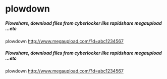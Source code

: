 # plowdown

##### Plowshare, download files from cyberlocker like rapidshare megaupload ...etc

   plowdown  http://www.megaupload.com/?d=abc1234567

##### Plowshare, download files from cyberlocker like rapidshare megaupload ...etc

   plowdown  http://www.megaupload.com/?d=abc1234567
